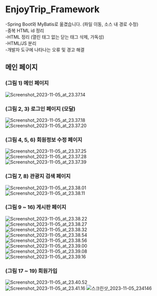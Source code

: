 # EnjoyTrip_Framework

-Spring Boot와 MyBatis로 옮겼습니다. (파일 이동, 소스 내 경로 수정) <br />
-중복 HTML id 정리 <br />
-HTML 정리 (열린 태그 없는 닫는 태그 삭제, 가독성) <br />
-HTML/JS 분리 <br />
-개발자 도구에 나타나는 오류 및 경고 해결 <br />

## 메인 페이지

### (그림 1) 메인 페이지
![Screenshot_2023-11-05_at_23.37.14](/uploads/50e296ebbbeb22515d5c504ec3de0010/Screenshot_2023-11-05_at_23.37.14.png)

### (그림 2, 3) 로그인 페이지 (모달)
![Screenshot_2023-11-05_at_23.37.18](/uploads/377427399bae9744f7a9c6f2010d8c7e/Screenshot_2023-11-05_at_23.37.18.png)
![Screenshot_2023-11-05_at_23.37.20](/uploads/6f684432a8c643b18c9c55cd608c175e/Screenshot_2023-11-05_at_23.37.20.png)

### (그림 4, 5, 6) 회원정보 수정 페이지
![Screenshot_2023-11-05_at_23.37.25](/uploads/9fe43c4c99ccd3de20470f8a27de4401/Screenshot_2023-11-05_at_23.37.25.png)
![Screenshot_2023-11-05_at_23.37.28](/uploads/b32fa7530fab4ae0f352b9445f8f8be5/Screenshot_2023-11-05_at_23.37.28.png)
![Screenshot_2023-11-05_at_23.37.39](/uploads/a8705e73eb9237231e5c967d8ddbb7ea/Screenshot_2023-11-05_at_23.37.39.png)

### (그림 7, 8) 관광지 검색 페이지
![Screenshot_2023-11-05_at_23.38.01](/uploads/b89049bfb210d58a507184f6461d592c/Screenshot_2023-11-05_at_23.38.01.png)
![Screenshot_2023-11-05_at_23.38.11](/uploads/95d0cf081b1d3003bc975d7a9ff371df/Screenshot_2023-11-05_at_23.38.11.png)

### (그림 9 ~ 16) 게시판 페이지
![Screenshot_2023-11-05_at_23.38.22](/uploads/78a22bef77dcc2795d03f6bda857d803/Screenshot_2023-11-05_at_23.38.22.png)
![Screenshot_2023-11-05_at_23.38.27](/uploads/19a194ba62b7b8a98a843fe9a31b8a9d/Screenshot_2023-11-05_at_23.38.27.png)
![Screenshot_2023-11-05_at_23.38.32](/uploads/6da54d5bab3ac181854a3be9cc67319b/Screenshot_2023-11-05_at_23.38.32.png)
![Screenshot_2023-11-05_at_23.38.54](/uploads/89831f6d44aee407ef1ddddba962030a/Screenshot_2023-11-05_at_23.38.54.png)
![Screenshot_2023-11-05_at_23.38.56](/uploads/90ca059e83db36a70bd4ec23843f1d7b/Screenshot_2023-11-05_at_23.38.56.png)
![Screenshot_2023-11-05_at_23.39.00](/uploads/875dba88c870fda71f854f9c7a43582a/Screenshot_2023-11-05_at_23.39.00.png)
![Screenshot_2023-11-05_at_23.39.08](/uploads/72150b8b5689a5fc209881a1d3a93219/Screenshot_2023-11-05_at_23.39.08.png)
![Screenshot_2023-11-05_at_23.39.16](/uploads/74cdf747526ae265f061dc07403528c1/Screenshot_2023-11-05_at_23.39.16.png)

### (그림 17 ~ 19) 회원가입
![Screenshot_2023-11-05_at_23.40.52](/uploads/79ee8da1a13993dd4d0e2f7f4f039641/Screenshot_2023-11-05_at_23.40.52.png)
![Screenshot_2023-11-05_at_23.41.16](/uploads/7a9da26b98e45961f5def8eda412f4ba/Screenshot_2023-11-05_at_23.41.16.png)
![스크린샷_2023-11-05_234146](/uploads/4f807224c78e1be3aa0c6e38cdef3aa9/스크린샷_2023-11-05_234146.png)